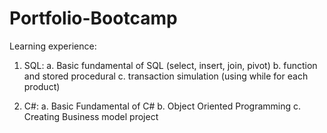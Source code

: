 # Portfolio-Bootcamp
 Learning experience:
 1. SQL:
    a. Basic fundamental of SQL (select, insert, join, pivot)
    b. function and stored procedural
    c. transaction simulation (using while for each product)

 2. C#:
    a. Basic Fundamental of C#
    b. Object Oriented Programming
    c. Creating Business model project
